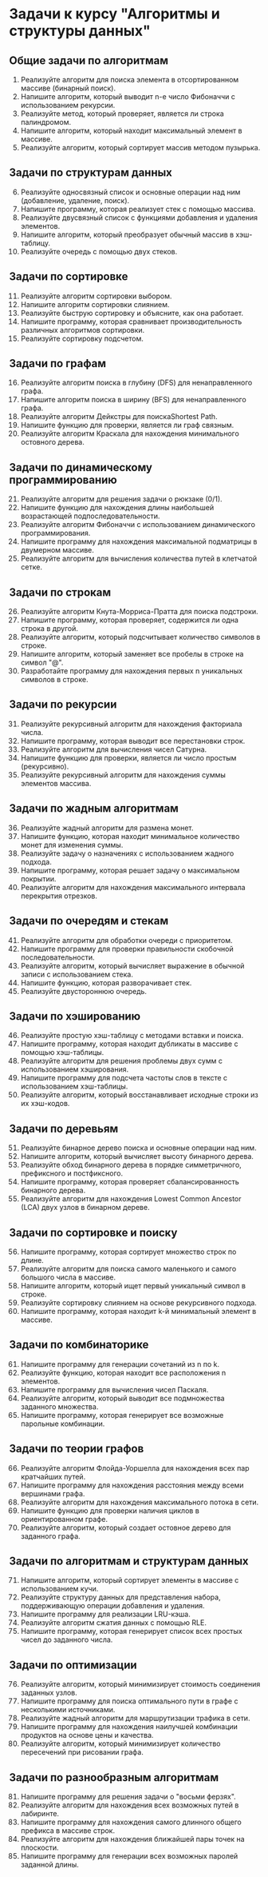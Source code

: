 # Задачи к курсу "Алгоритмы и структуры данных"

## Общие задачи по алгоритмам
1. Реализуйте алгоритм для поиска элемента в отсортированном массиве (бинарный поиск).
2. Напишите алгоритм, который выводит n-е число Фибоначчи с использованием рекурсии.
3. Реализуйте метод, который проверяет, является ли строка палиндромом.
4. Напишите алгоритм, который находит максимальный элемент в массиве.
5. Реализуйте алгоритм, который сортирует массив методом пузырька.

## Задачи по структурам данных
6. Реализуйте односвязный список и основные операции над ним (добавление, удаление, поиск).
7. Напишите программу, которая реализует стек с помощью массива.
8. Реализуйте двусвязный список с функциями добавления и удаления элементов.
9. Напишите алгоритм, который преобразует обычный массив в хэш-таблицу.
10. Реализуйте очередь с помощью двух стеков.

## Задачи по сортировке
11. Реализуйте алгоритм сортировки выбором.
12. Напишите алгоритм сортировки слиянием.
13. Реализуйте быструю сортировку и объясните, как она работает.
14. Напишите программу, которая сравнивает производительность различных алгоритмов сортировки.
15. Реализуйте сортировку подсчетом.

## Задачи по графам
16. Реализуйте алгоритм поиска в глубину (DFS) для ненаправленного графа.
17. Напишите алгоритм поиска в ширину (BFS) для ненаправленного графа.
18. Реализуйте алгоритм Дейкстры для поискаShortest Path.
19. Напишите функцию для проверки, является ли граф связным.
20. Реализуйте алгоритм Краскала для нахождения минимального остовного дерева.

## Задачи по динамическому программированию
21. Реализуйте алгоритм для решения задачи о рюкзаке (0/1).
22. Напишите функцию для нахождения длины наибольшей возрастающей подпоследовательности.
23. Реализуйте алгоритм Фибоначчи с использованием динамического программирования.
24. Напишите программу для нахождения максимальной подматрицы в двумерном массиве.
25. Реализуйте алгоритм для вычисления количества путей в клетчатой сетке.

## Задачи по строкам
26. Реализуйте алгоритм Кнута-Морриса-Пратта для поиска подстроки.
27. Напишите программу, которая проверяет, содержится ли одна строка в другой.
28. Реализуйте алгоритм, который подсчитывает количество символов в строке.
29. Напишите алгоритм, который заменяет все пробелы в строке на символ "@".
30. Разработайте программу для нахождения первых n уникальных символов в строке.

## Задачи по рекурсии
31. Реализуйте рекурсивный алгоритм для нахождения факториала числа.
32. Напишите программу, которая выводит все перестановки строк.
33. Реализуйте алгоритм для вычисления чисел Сатурна.
34. Напишите функцию для проверки, является ли число простым (рекурсивно).
35. Реализуйте рекурсивный алгоритм для нахождения суммы элементов массива.

## Задачи по жадным алгоритмам
36. Реализуйте жадный алгоритм для размена монет.
37. Напишите функцию, которая находит минимальное количество монет для изменения суммы.
38. Реализуйте задачу о назначениях с использованием жадного подхода.
39. Напишите программу, которая решает задачу о максимальном покрытии.
40. Реализуйте алгоритм для нахождения максимального интервала перекрытия отрезков.

## Задачи по очередям и стекам
41. Реализуйте алгоритм для обработки очереди с приоритетом.
42. Напишите программу для проверки правильности скобочной последовательности.
43. Реализуйте алгоритм, который вычисляет выражение в обычной записи с использованием стека.
44. Напишите функцию, которая разворачивает стек.
45. Реализуйте двустороннюю очередь.

## Задачи по хэшированию
46. Реализуйте простую хэш-таблицу с методами вставки и поиска.
47. Напишите программу, которая находит дубликаты в массиве с помощью хэш-таблицы.
48. Реализуйте алгоритм для решения проблемы двух сумм с использованием хэширования.
49. Напишите программу для подсчета частоты слов в тексте с использованием хэш-таблицы.
50. Реализуйте алгоритм, который восстанавливает исходные строки из их хэш-кодов.

## Задачи по деревьям
51. Реализуйте бинарное дерево поиска и основные операции над ним.
52. Напишите алгоритм, который вычисляет высоту бинарного дерева.
53. Реализуйте обход бинарного дерева в порядке симметричного, префиксного и постфиксного.
54. Напишите программу, которая проверяет сбалансированность бинарного дерева.
55. Реализуйте алгоритм для нахождения Lowest Common Ancestor (LCA) двух узлов в бинарном дереве.

## Задачи по сортировке и поиску
56. Напишите программу, которая сортирует множество строк по длине.
57. Реализуйте алгоритм для поиска самого маленького и самого большого числа в массиве.
58. Напишите алгоритм, который ищет первый уникальный символ в строке.
59. Реализуйте сортировку слиянием на основе рекурсивного подхода.
60. Напишите программу, которая находит k-й минимальный элемент в массиве.

## Задачи по комбинаторике
61. Напишите программу для генерации сочетаний из n по k.
62. Реализуйте функцию, которая находит все расположения n элементов.
63. Напишите программу для вычисления чисел Паскаля.
64. Реализуйте алгоритм, который выводит все подмножества заданного множества.
65. Напишите программу, которая генерирует все возможные парольные комбинации.

## Задачи по теории графов
66. Реализуйте алгоритм Флойда-Уоршелла для нахождения всех пар кратчайших путей.
67. Напишите программу для нахождения расстояния между всеми вершинами графа.
68. Реализуйте алгоритм для нахождения максимального потока в сети.
69. Напишите функцию для проверки наличия циклов в ориентированном графе.
70. Реализуйте алгоритм, который создает остовное дерево для заданного графа.

## Задачи по алгоритмам и структурам данных
71. Напишите алгоритм, который сортирует элементы в массиве с использованием кучи.
72. Реализуйте структуру данных для представления набора, поддерживающую операции добавления и удаления.
73. Напишите программу для реализации LRU-кэша.
74. Реализуйте алгоритм сжатия данных с помощью RLE.
75. Напишите программу, которая генерирует список всех простых чисел до заданного числа.

## Задачи по оптимизации
76. Реализуйте алгоритм, который минимизирует стоимость соединения заданных узлов.
77. Напишите программу для поиска оптимального пути в графе с несколькими источниками.
78. Реализуйте жадный алгоритм для маршрутизации трафика в сети.
79. Напишите программу для нахождения наилучшей комбинации продуктов на основе цены и качества.
80. Реализуйте алгоритм, который минимизирует количество пересечений при рисовании графа.

## Задачи по разнообразным алгоритмам
81. Напишите программу для решения задачи о "восьми ферзях".
82. Реализуйте алгоритм для нахождения всех возможных путей в лабиринте.
83. Напишите программу для нахождения самого длинного общего префикса в массиве строк.
84. Реализуйте алгоритм для нахождения ближайшей пары точек на плоскости.
85. Напишите программу для генерации всех возможных паролей заданной длины.

